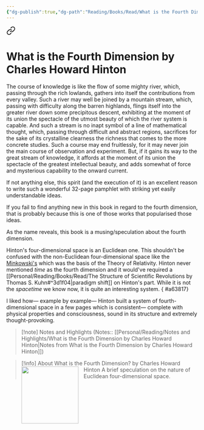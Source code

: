 ```yaml
---
{"dg-publish":true,"dg-path":"Reading/Books/Read/What is the Fourth Dimension by Charles Howard Hinton.md","permalink":"/reading/books/read/what-is-the-fourth-dimension-by-charles-howard-hinton/","title":"What is the Fourth Dimension?","tags":["book","philosophy","physics","scientific-romance"]}
---
```




<div class="transclusion internal-embed is-loaded"><a class="markdown-embed-link" href="/reading/notes-and-highlights/what-is-the-fourth-dimension-by-charles-howard-hinton/#58eeea" aria-label="Open link"><svg xmlns="http://www.w3.org/2000/svg" width="24" height="24" viewBox="0 0 24 24" fill="none" stroke="currentColor" stroke-width="2" stroke-linecap="round" stroke-linejoin="round" class="svg-icon lucide-link"><path d="M10 13a5 5 0 0 0 7.54.54l3-3a5 5 0 0 0-7.07-7.07l-1.72 1.71"></path><path d="M14 11a5 5 0 0 0-7.54-.54l-3 3a5 5 0 0 0 7.07 7.07l1.71-1.71"></path></svg></a><div class="markdown-embed">

<div class="markdown-embed-title">

# What is the Fourth Dimension by Charles Howard Hinton

</div>


The course of knowledge is like the flow of some mighty river, which, passing through the rich lowlands, gathers into itself the contributions from every valley. Such a river may well be joined by a mountain stream, which, passing with difficulty along the barren highlands, flings itself into the greater river down some precipitous descent, exhibiting at the moment of its union the spectacle of the utmost beauty of which the river system is capable. And such a stream is no inapt symbol of a line of mathematical thought, which, passing through difficult and abstract regions, sacrifices for the sake of its crystalline clearness the richness that comes to the more concrete studies. Such a course may end fruitlessly, for it may never join the main course of observation and experiment. But, if it gains its way to the great stream of knowledge, it affords at the moment of its union the spectacle of the greatest intellectual beauty, and adds somewhat of force and mysterious capability to the onward current. 

</div></div>


If not anything else, this spirit (and the execution of it) is an excellent reason to write such a wonderful 32-page pamphlet with striking yet easily understandable ideas.

If you fail to find anything new in this book in regard to the fourth dimension, that is probably because this is one of those works that popularised those ideas.

As the name reveals, this book is a musing/speculation about the fourth dimension.

Hinton's four-dimensional space is an Euclidean one. This shouldn't be confused with the non-Euclidean four-dimensional space like the [Minkowski's](http://web.mit.edu/redingtn/www/netadv/SP20130311.html) which was the basis of the Theory of Relativity. Hinton never mentioned *time* as the fourth dimension and it would've required a [[Personal/Reading/Books/Read/The Structure of Scientific Revolutions by Thomas S. Kuhn#^3d1f04\|paradigm shift]] on Hinton's part. While it is not the *spacetime* we know now, it is quite an interesting system.
{ #a63817}


I liked how— example by example— Hinton built a system of fourth-dimensional space in a few pages which is consistent— complete with physical properties and consciousness, sound in its structure and extremely thought-provoking.

> [!note] Notes and Highlights
> (Notes:: [[Personal/Reading/Notes and Highlights/What is the Fourth Dimension by Charles Howard Hinton\|Notes from What is the Fourth Dimension by Charles Howard Hinton]])

> [!info] About What is the Fourth Dimension? by Charles Howard Hinton
> <img src="https://images-na.ssl-images-amazon.com/images/S/compressed.photo.goodreads.com/books/1677810279i/21970444.jpg" style="float: left; width: 150px; height: auto; margin-right: 1em;" /> A brief speculation on the nature of Euclidean four-dimensional space.
